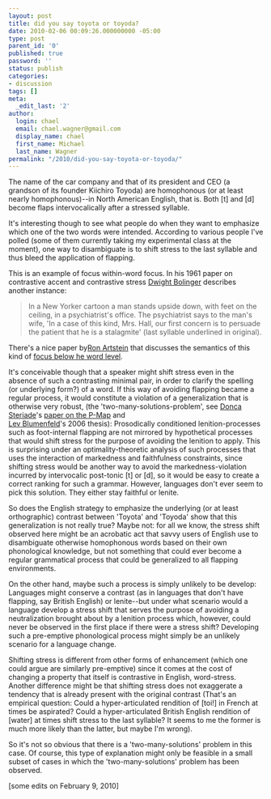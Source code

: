 ```yaml
---
layout: post
title: did you say toyota or toyoda?
date: 2010-02-06 00:09:26.000000000 -05:00
type: post
parent_id: '0'
published: true
password: ''
status: publish
categories:
- discussion
tags: []
meta:
  _edit_last: '2'
author:
  login: chael
  email: chael.wagner@gmail.com
  display_name: chael
  first_name: Michael
  last_name: Wagner
permalink: "/2010/did-you-say-toyota-or-toyoda/"
---
```

The name of the car company and that of its president and CEO (a grandson of its founder Kiichiro Toyoda) are homophonous (or at least nearly homophonous)--in North American English, that is. Both [t] and [d] become flaps intervocalically after a stressed syllable.

It's interesting though to see what people do when they want to emphasize which one of the two words were intended. According to various people I've polled (some of them currently taking my experimental class at the moment), one way to disambiguate is to shift stress to the last syllable and thus bleed the application of flapping.

This is an example of focus within-word focus. In his 1961 paper on contrastive accent and contrastive stress [Dwight Bolinger](http://en.wikipedia.org/wiki/Dwight_Bolinger) describes another instance:

> In a New Yorker cartoon a man stands upside down, with feet on the ceiling, in a psychiatrist's office. The psychiatrist says to the man's wife, 'In a case of this kind, Mrs. Hall, our first concern is to persuade the patient that he is a stalagmite' (last syllable underlined in original).

There's a nice paper by[Ron Artstein](http://ron.artstein.org/) that discusses the semantics of this kind of [focus below he word level](http://www.springerlink.com/content/t5842628550m1828/).

It's conceivable though that a speaker might shift stress even in the absence of such a contrasting minimal pair, in order to clarify the spelling (or underlying form?) of a word. If this way of avoiding flapping became a regular process, it would constitute a violation of a generalization that is otherwise very robust, (the 'two-many-solutions-problem', see [Donca Steriade](http://web.mit.edu/linguistics/people/faculty/steriade/index.html)'s [paper on the P-Map](http://www.linguistics.ucla.edu/people/steriade/papers/P-map_for_phonology.doc) and  
[Lev Blumenfeld](http://www.carleton.ca/slals/faculty/linguistics/blumenfeld.html)'s 2006 thesis): Prosodically conditioned lenition-processes such as foot-internal flapping are not mirrored by hypothetical processes that would shift stress for the purpose of avoiding the lenition to apply. This is surprising under an optimality-theoretic analysis of such processes that uses the interaction of markedness and faithfulness constraints, since shifting stress would be another way to avoid the markedness-violation incurred by intervocalic post-tonic [t] or [d], so it would be easy to create a correct ranking for such a grammar. However, languages don't ever seem to pick this solution. They either stay faithful or lenite.

So does the English strategy to emphasize the underlying (or at least orthographic) contrast between 'Toyota' and 'Toyoda' show that this generalization is not really true? Maybe not: for all we know, the stress shift observed here might be an acrobatic act that savvy users of English use to disambiguate otherwise homophonous words based on their own phonological knowledge, but not something that could ever become a regular grammatical process that could be generalized to all flapping environments.

On the other hand, maybe such a process is simply unlikely to be develop: Languages might conserve a contrast (as in languages that don't have flapping, say British English) or lenite--but under what scenario would a language develop a stress shift that serves the purpose of avoiding a neutralization brought about by a lenition process which, however, could never be observed in the first place if there were a stress shift? Developing such a pre-emptive phonological process might simply be an unlikely scenario for a language change.

Shifting stress is different from other forms of enhancement (which one could argue are similarly pre-emptive) since it comes at the cost of changing a property that itself is contrastive in English, word-stress. Another difference might be that shifting stress does not exaggerate a tendency that is already present with the original contrast (That's an empirical question: Could a hyper-articulated rendition of [toi!] in French at times be aspirated? Could a hyper-articulated British English rendition of [water] at times shift stress to the last syllable? It seems to me the former is much more likely than the latter, but maybe I'm wrong).

So it's not so obvious that there is a 'two-many-solutions' problem in this case. Of course, this type of explanation might only be feasible in a small subset of cases in which the 'two-many-solutions' problem has been observed.

[some edits on February 9, 2010]

